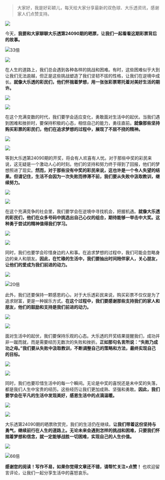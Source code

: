 > 大家好，我是好彩颖儿，每天给大家分享最新的双色球、大乐透资讯，感谢家人们点赞支持。

![](https://cdn.jsdelivr.net/gh/wangwenjie1314/PicCDN/2024-7-12/1720763627240-image.png)


今天，**我要和大家聊聊大乐透第24090期的晒票，让我们一起看看这期彩票背后的故事。**


![33倍](https://cdn.jsdelivr.net/gh/wangwenjie1314/PicCDN/2024-8-5/1722837807022-image.png)


![](https://cdn.jsdelivr.net/gh/wangwenjie1314/PicCDN/2024-8-5/1722837828465-image.png)

在人生的道路上，我们总会遇到各种各样的挑战和困难。有时，这些困难似乎大到让我们无法逾越，但正是这些挑战塑造了我们坚韧不拔的性格，让我们在逆境中成长。**就像大乐透的彩民们，他们怀揣着梦想，用一张张彩票寄托着对美好生活的期许。**


![](https://cdn.jsdelivr.net/gh/wangwenjie1314/PicCDN/2024-8-5/1722837835415-image.png)

![](https://cdn.jsdelivr.net/gh/wangwenjie1314/PicCDN/2024-8-5/1722837849857-image.png)


在这个充满变数的时代，我们要学会适应变化，勇敢面对生活中的起伏。当我们遇到困难和挫折时，要保持积极的心态，相信自己的能力，勇往直前。**就像那些坚持购买彩票的彩民们，他们在追求梦想的过程中，展现了不屈不挠的精神。**

![](https://cdn.jsdelivr.net/gh/wangwenjie1314/PicCDN/2024-8-5/1722837877653-image.png)

![](https://cdn.jsdelivr.net/gh/wangwenjie1314/PicCDN/2024-8-5/1722837869606-image.png)

等到大乐透第24090期的开奖，将会有人欢喜有人忧。对于那些中奖的彩民来说，这无疑是一个激动人心的时刻。他们的坚持和努力终于得到了回报，他们的梦想照进了现实。**然而，对于那些没有中奖的彩民来说，这也许是一个令人失望的结果。但请记住，生活不会因为一次失败而停滞不前，我们要从失败中汲取教训，继续努力。**


![](https://cdn.jsdelivr.net/gh/wangwenjie1314/PicCDN/2024-8-5/1722837887907-image.png)

![](https://cdn.jsdelivr.net/gh/wangwenjie1314/PicCDN/2024-8-5/1722837903429-image.png)


在这个充满竞争的社会里，我们要学会在逆境中寻找机会，把握机遇。**就像大乐透的彩民们，他们在众多号码中挑选出自己心仪的组合，期待能够一举击中大奖。这种勇于尝试的精神值得我们学习。**


![](https://cdn.jsdelivr.net/gh/wangwenjie1314/PicCDN/2024-8-5/1722837919061-image.png)


![](https://cdn.jsdelivr.net/gh/wangwenjie1314/PicCDN/2024-8-5/1722837937332-image.png)



同时，我们也要学会珍惜身边的人和事。在追求梦想的过程中，我们可能会忽略身边的亲人和朋友。**因此，在忙碌的生活中，我们要抽出时间陪伴家人，关心朋友，让他们的爱成为我们前进的动力。**


![](https://cdn.jsdelivr.net/gh/wangwenjie1314/PicCDN/2024-8-5/1722838010244-image.png)

![20倍](https://cdn.jsdelivr.net/gh/wangwenjie1314/PicCDN/2024-8-5/1722837960394-image.png)


此外，我们还要保持一颗感恩的心。对于大乐透彩民来说，购买彩票不仅仅是为了追求财富，更是一种娱乐方式。**在这个过程中，我们要感谢那些支持我们的家人和朋友，他们的鼓励和支持是我们前进的动力。**


![](https://cdn.jsdelivr.net/gh/wangwenjie1314/PicCDN/2024-8-5/1722838136450-image.png)


![](https://cdn.jsdelivr.net/gh/wangwenjie1314/PicCDN/2024-8-5/1722838227232-image.png)


面对生活中的起伏，我们要保持乐观的心态。大乐透的开奖结果提醒我们，成功并非一蹴而就，而是需要经历无数次的失败和挫折。**正如那句名言所说：“失败乃成功之母。”我们要从失败中汲取教训，不断调整自己的策略和方法，最终实现自己的目标。**


![](https://cdn.jsdelivr.net/gh/wangwenjie1314/PicCDN/2024-8-5/1722838298873-image.png)

![](https://cdn.jsdelivr.net/gh/wangwenjie1314/PicCDN/2024-8-5/1722838363812-image.png)


同时，我们也要珍惜生活中的每一个瞬间。无论是中奖的喜悦还是未中奖的失落，都是我们人生中宝贵的经历。这些经历让我们更加成熟、坚强和勇敢。**因此，我们要学会在平凡的生活中发现美好，感恩生活中的点滴温暖。**


![](https://cdn.jsdelivr.net/gh/wangwenjie1314/PicCDN/2024-8-5/1722838477036-image.png)

![](https://cdn.jsdelivr.net/gh/wangwenjie1314/PicCDN/2024-8-5/1722838424075-image.png)


大乐透第24090期的晒票欣赏完，我们的生活仍在继续。**让我们带着这份坚持与勇气，继续前行在人生的道路上。无论未来会遇到怎样的挑战和困难，只要我们怀揣着梦想和信念，就一定能够战胜一切困难，实现自己的人生价值。**


![](https://cdn.jsdelivr.net/gh/wangwenjie1314/PicCDN/2024-8-5/1722838522257-image.png)

![66倍](https://cdn.jsdelivr.net/gh/wangwenjie1314/PicCDN/2024-8-5/1722838575360-image.png)


**感谢您的阅读！写作不易，如果你觉得文章还不错，请帮忙关注+点赞！** 也欢迎留言评论，让我们一起分享生活中的喜怒哀乐。